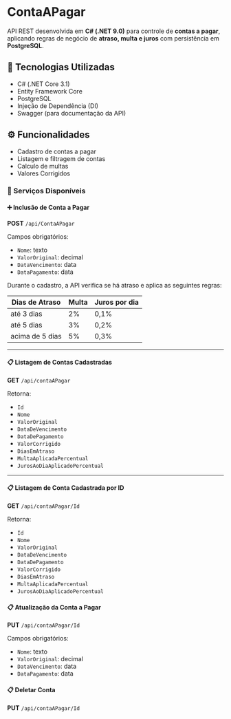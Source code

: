 
# ContaAPagar

API REST desenvolvida em **C# (.NET 9.0)** para controle de **contas a pagar**, aplicando regras de negócio de **atraso, multa e juros** com persistência em **PostgreSQL**.

## 🚀 Tecnologias Utilizadas

- C# (.NET Core 3.1)
- Entity Framework Core
- PostgreSQL
- Injeção de Dependência (DI)
- Swagger (para documentação da API)


## ⚙️ Funcionalidades

- Cadastro de contas a pagar
- Listagem e filtragem de contas
- Calculo de multas
- Valores Corrigidos

### 🧩 Serviços Disponíveis

#### ➕ Inclusão de Conta a Pagar
**POST** `/api/ContaAPagar`

Campos obrigatórios:
- `Nome`: texto  
- `ValorOriginal`: decimal  
- `DataVencimento`: data  
- `DataPagamento`: data  

Durante o cadastro, a API verifica se há atraso e aplica as seguintes regras:

| Dias de Atraso | Multa | Juros por dia |
|----------------|-------|----------------|
| até 3 dias     | 2%    | 0,1%           |
| até 5 dias     | 3%    | 0,2%           |
| acima de 5 dias| 5%    | 0,3%           |

---

#### 📋 Listagem de Contas Cadastradas
**GET** `/api/contaAPagar`

Retorna:
- `Id`
- `Nome`
- `ValorOriginal`
- `DataDeVencimento`
- `DataDePagamento`
- `ValorCorrigido`
- `DiasEmAtraso`
- `MultaAplicadaPercentual`
- `JurosAoDiaAplicadoPercentual`

---

#### 📋 Listagem de Conta Cadastrada por ID
**GET** `/api/contaAPagar/Id`

Retorna:
- `Id`
- `Nome`
- `ValorOriginal`
- `DataDeVencimento`
- `DataDePagamento`
- `ValorCorrigido`
- `DiasEmAtraso`
- `MultaAplicadaPercentual`
- `JurosAoDiaAplicadoPercentual`


#### 📋 Atualização da Conta a Pagar
**PUT** `/api/contaAPagar/Id`

Campos obrigatórios:
- `Nome`: texto  
- `ValorOriginal`: decimal  
- `DataVencimento`: data  
- `DataPagamento`: data  

#### 📋 Deletar Conta
**PUT** `/api/contaAPagar/Id`

